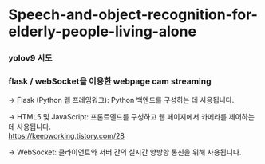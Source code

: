 # Speech-and-object-recognition-for-elderly-people-living-alone


### yolov9 시도
### flask / webSocket을 이용한 webpage cam streaming 
-> Flask (Python 웹 프레임워크): Python 백엔드를 구성하는 데 사용됩니다. <br/> 

-> HTML5 및 JavaScript: 프론트엔드를 구성하고 웹 페이지에서 카메라를 제어하는 데 사용됩니다.<br/> 
https://keepworking.tistory.com/28<br/> 

-> WebSocket: 클라이언트와 서버 간의 실시간 양방향 통신을 위해 사용됩니다.<br/> 

